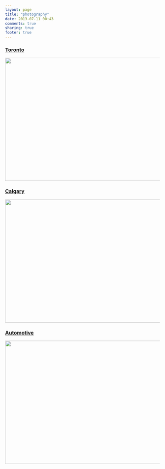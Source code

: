 ```yaml
---
layout: page
title: "photography"
date: 2013-07-11 00:43
comments: true
sharing: true
footer: true
---
```

<h3><a href='/photography/toronto.html'>Toronto</a></h3>
<img src="http://raw.github.com/joeyrideout/joeyrideout.github.io/master/images/photos/toronto/to1.jpg" height="400" width="600">

<h3><a href='/photography/calgary.html'>Calgary</a></h3>
<img src="http://raw.github.com/joeyrideout/joeyrideout.github.io/master/images/photos/calgary/ca1.jpg" height="400" width="600">

<h3><a href='/photography/automotive.html'>Automotive</a></h3>
<img src="http://raw.github.com/joeyrideout/joeyrideout.github.io/master/images/photos/automotive/au1.jpg" height="400" width="600">